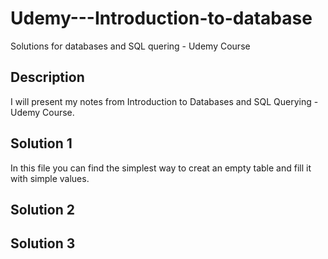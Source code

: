 # Udemy---Introduction-to-database
Solutions for databases and SQL quering - Udemy Course

## Description
I will present my notes from Introduction to Databases and SQL Querying - Udemy Course.

## Solution 1

In this file you can find the simplest way to creat an empty table and fill it with simple values.

## Solution 2


## Solution 3
